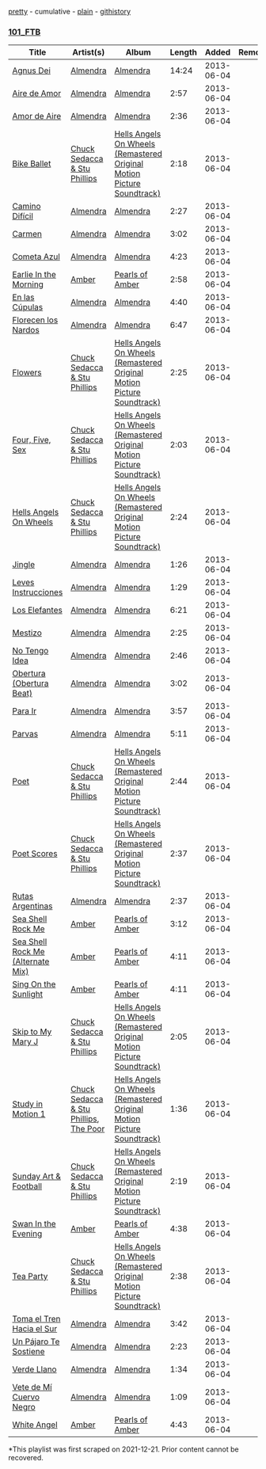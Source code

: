[pretty](/playlists/pretty/6llXb59kkj2STIMBcDobJT.md) - cumulative - [plain](/playlists/plain/6llXb59kkj2STIMBcDobJT) - [githistory](https://github.githistory.xyz/mackorone/spotify-playlist-archive/blob/main/playlists/plain/6llXb59kkj2STIMBcDobJT)

### [101\_FTB](https://open.spotify.com/playlist/5WYa99LvlugkUoL7qWtKRy)

> 

| Title | Artist(s) | Album | Length | Added | Removed |
|---|---|---|---|---|---|
| [Agnus Dei](https://open.spotify.com/track/6gQIbpAmdbVi3Jf3WGSfud) | [Almendra](https://open.spotify.com/artist/7x2a9uyqlWbE9LwcoQWDTo) | [Almendra](https://open.spotify.com/album/1UApSv84QQ57hVZe8mbGWw) | 14:24 | 2013-06-04 |  |
| [Aire de Amor](https://open.spotify.com/track/31pI0w9CyFFsMSKMxaWSs2) | [Almendra](https://open.spotify.com/artist/7x2a9uyqlWbE9LwcoQWDTo) | [Almendra](https://open.spotify.com/album/1UApSv84QQ57hVZe8mbGWw) | 2:57 | 2013-06-04 |  |
| [Amor de Aire](https://open.spotify.com/track/2c9Qmto7CoW21egdkLDdMg) | [Almendra](https://open.spotify.com/artist/7x2a9uyqlWbE9LwcoQWDTo) | [Almendra](https://open.spotify.com/album/1UApSv84QQ57hVZe8mbGWw) | 2:36 | 2013-06-04 |  |
| [Bike Ballet](https://open.spotify.com/track/2uTTyqWP2sd9pg450udy48) | [Chuck Sedacca & Stu Phillips](https://open.spotify.com/artist/2ZM0tum9y0kiE82B2KPscc) | [Hells Angels On Wheels \(Remastered Original Motion Picture Soundtrack\)](https://open.spotify.com/album/5Hwst15tLob0HrSpZXyVF4) | 2:18 | 2013-06-04 |  |
| [Camino Difícil](https://open.spotify.com/track/77n4a7B7vKTr4K1082MHv1) | [Almendra](https://open.spotify.com/artist/7x2a9uyqlWbE9LwcoQWDTo) | [Almendra](https://open.spotify.com/album/1UApSv84QQ57hVZe8mbGWw) | 2:27 | 2013-06-04 |  |
| [Carmen](https://open.spotify.com/track/5gBCBO594M464sxfDZHRNj) | [Almendra](https://open.spotify.com/artist/7x2a9uyqlWbE9LwcoQWDTo) | [Almendra](https://open.spotify.com/album/1UApSv84QQ57hVZe8mbGWw) | 3:02 | 2013-06-04 |  |
| [Cometa Azul](https://open.spotify.com/track/6lemqLAiWEoGeHXtIYil0i) | [Almendra](https://open.spotify.com/artist/7x2a9uyqlWbE9LwcoQWDTo) | [Almendra](https://open.spotify.com/album/1UApSv84QQ57hVZe8mbGWw) | 4:23 | 2013-06-04 |  |
| [Earlie In the Morning](https://open.spotify.com/track/1PjvYn7nHy7ymyggqkcJoh) | [Amber](https://open.spotify.com/artist/1oxXG1SLAThIhH3Xh78MdL) | [Pearls of Amber](https://open.spotify.com/album/57GKErkPXVAFmIvphlzOks) | 2:58 | 2013-06-04 |  |
| [En las Cúpulas](https://open.spotify.com/track/3YpUZfCKQfd67VTs7eeHHS) | [Almendra](https://open.spotify.com/artist/7x2a9uyqlWbE9LwcoQWDTo) | [Almendra](https://open.spotify.com/album/1UApSv84QQ57hVZe8mbGWw) | 4:40 | 2013-06-04 |  |
| [Florecen los Nardos](https://open.spotify.com/track/4wYXdSBzxtauY3rRCj0cbf) | [Almendra](https://open.spotify.com/artist/7x2a9uyqlWbE9LwcoQWDTo) | [Almendra](https://open.spotify.com/album/1UApSv84QQ57hVZe8mbGWw) | 6:47 | 2013-06-04 |  |
| [Flowers](https://open.spotify.com/track/0JsGETkrE3N9bJmNWBUzbL) | [Chuck Sedacca & Stu Phillips](https://open.spotify.com/artist/2ZM0tum9y0kiE82B2KPscc) | [Hells Angels On Wheels \(Remastered Original Motion Picture Soundtrack\)](https://open.spotify.com/album/5Hwst15tLob0HrSpZXyVF4) | 2:25 | 2013-06-04 |  |
| [Four, Five, Sex](https://open.spotify.com/track/0LJXBcmVmXAmbMQf9HdgLw) | [Chuck Sedacca & Stu Phillips](https://open.spotify.com/artist/2ZM0tum9y0kiE82B2KPscc) | [Hells Angels On Wheels \(Remastered Original Motion Picture Soundtrack\)](https://open.spotify.com/album/5Hwst15tLob0HrSpZXyVF4) | 2:03 | 2013-06-04 |  |
| [Hells Angels On Wheels](https://open.spotify.com/track/0smu3DVb9QFNn4Nk4lIr1j) | [Chuck Sedacca & Stu Phillips](https://open.spotify.com/artist/2ZM0tum9y0kiE82B2KPscc) | [Hells Angels On Wheels \(Remastered Original Motion Picture Soundtrack\)](https://open.spotify.com/album/5Hwst15tLob0HrSpZXyVF4) | 2:24 | 2013-06-04 |  |
| [Jingle](https://open.spotify.com/track/2d4mwpZsPwGnvSsTZtVjTZ) | [Almendra](https://open.spotify.com/artist/7x2a9uyqlWbE9LwcoQWDTo) | [Almendra](https://open.spotify.com/album/1UApSv84QQ57hVZe8mbGWw) | 1:26 | 2013-06-04 |  |
| [Leves Instrucciones](https://open.spotify.com/track/6ldt959VADGNeLzfC9lAkH) | [Almendra](https://open.spotify.com/artist/7x2a9uyqlWbE9LwcoQWDTo) | [Almendra](https://open.spotify.com/album/1UApSv84QQ57hVZe8mbGWw) | 1:29 | 2013-06-04 |  |
| [Los Elefantes](https://open.spotify.com/track/0WYrZiFbAEWAeFxYBOI8Fi) | [Almendra](https://open.spotify.com/artist/7x2a9uyqlWbE9LwcoQWDTo) | [Almendra](https://open.spotify.com/album/1UApSv84QQ57hVZe8mbGWw) | 6:21 | 2013-06-04 |  |
| [Mestizo](https://open.spotify.com/track/1ACtZyCAgOWdf7YwwoWxyJ) | [Almendra](https://open.spotify.com/artist/7x2a9uyqlWbE9LwcoQWDTo) | [Almendra](https://open.spotify.com/album/1UApSv84QQ57hVZe8mbGWw) | 2:25 | 2013-06-04 |  |
| [No Tengo Idea](https://open.spotify.com/track/2pBolAgZDRMbiRi0fGPuJ4) | [Almendra](https://open.spotify.com/artist/7x2a9uyqlWbE9LwcoQWDTo) | [Almendra](https://open.spotify.com/album/1UApSv84QQ57hVZe8mbGWw) | 2:46 | 2013-06-04 |  |
| [Obertura \(Obertura Beat\)](https://open.spotify.com/track/1kNoKVbqvR7zz6GstTh8ma) | [Almendra](https://open.spotify.com/artist/7x2a9uyqlWbE9LwcoQWDTo) | [Almendra](https://open.spotify.com/album/1UApSv84QQ57hVZe8mbGWw) | 3:02 | 2013-06-04 |  |
| [Para Ir](https://open.spotify.com/track/02JIOCBjDWdz4Xa2G7uAqy) | [Almendra](https://open.spotify.com/artist/7x2a9uyqlWbE9LwcoQWDTo) | [Almendra](https://open.spotify.com/album/1UApSv84QQ57hVZe8mbGWw) | 3:57 | 2013-06-04 |  |
| [Parvas](https://open.spotify.com/track/7Kv5QKfJB2PgPIr9mAMPQo) | [Almendra](https://open.spotify.com/artist/7x2a9uyqlWbE9LwcoQWDTo) | [Almendra](https://open.spotify.com/album/1UApSv84QQ57hVZe8mbGWw) | 5:11 | 2013-06-04 |  |
| [Poet](https://open.spotify.com/track/6nbPIcfhybh3mWJL9UuXrC) | [Chuck Sedacca & Stu Phillips](https://open.spotify.com/artist/2ZM0tum9y0kiE82B2KPscc) | [Hells Angels On Wheels \(Remastered Original Motion Picture Soundtrack\)](https://open.spotify.com/album/5Hwst15tLob0HrSpZXyVF4) | 2:44 | 2013-06-04 |  |
| [Poet Scores](https://open.spotify.com/track/5ecA58eIRTte13cXVELSpq) | [Chuck Sedacca & Stu Phillips](https://open.spotify.com/artist/2ZM0tum9y0kiE82B2KPscc) | [Hells Angels On Wheels \(Remastered Original Motion Picture Soundtrack\)](https://open.spotify.com/album/5Hwst15tLob0HrSpZXyVF4) | 2:37 | 2013-06-04 |  |
| [Rutas Argentinas](https://open.spotify.com/track/2zN1Ew99XwEdjnSWx0MHGE) | [Almendra](https://open.spotify.com/artist/7x2a9uyqlWbE9LwcoQWDTo) | [Almendra](https://open.spotify.com/album/1UApSv84QQ57hVZe8mbGWw) | 2:37 | 2013-06-04 |  |
| [Sea Shell Rock Me](https://open.spotify.com/track/6hk7yHmAkxdlU50GNryJJ3) | [Amber](https://open.spotify.com/artist/1oxXG1SLAThIhH3Xh78MdL) | [Pearls of Amber](https://open.spotify.com/album/57GKErkPXVAFmIvphlzOks) | 3:12 | 2013-06-04 |  |
| [Sea Shell Rock Me \(Alternate Mix\)](https://open.spotify.com/track/4Ll6lOVIZagu33O86SnAqH) | [Amber](https://open.spotify.com/artist/1oxXG1SLAThIhH3Xh78MdL) | [Pearls of Amber](https://open.spotify.com/album/57GKErkPXVAFmIvphlzOks) | 4:11 | 2013-06-04 |  |
| [Sing On the Sunlight](https://open.spotify.com/track/7sue7RjO6NWKv62by2rOii) | [Amber](https://open.spotify.com/artist/1oxXG1SLAThIhH3Xh78MdL) | [Pearls of Amber](https://open.spotify.com/album/57GKErkPXVAFmIvphlzOks) | 4:11 | 2013-06-04 |  |
| [Skip to My Mary J](https://open.spotify.com/track/37A2rpA8uVkcQQZvgFgIgD) | [Chuck Sedacca & Stu Phillips](https://open.spotify.com/artist/2ZM0tum9y0kiE82B2KPscc) | [Hells Angels On Wheels \(Remastered Original Motion Picture Soundtrack\)](https://open.spotify.com/album/5Hwst15tLob0HrSpZXyVF4) | 2:05 | 2013-06-04 |  |
| [Study in Motion 1](https://open.spotify.com/track/71KeAzWvq3PJpEvSIWsIwq) | [Chuck Sedacca & Stu Phillips](https://open.spotify.com/artist/2ZM0tum9y0kiE82B2KPscc), [The Poor](https://open.spotify.com/artist/2MSN5hJ3hSsb0Ujd62CPIu) | [Hells Angels On Wheels \(Remastered Original Motion Picture Soundtrack\)](https://open.spotify.com/album/5Hwst15tLob0HrSpZXyVF4) | 1:36 | 2013-06-04 |  |
| [Sunday Art & Football](https://open.spotify.com/track/0jrDndf5xaSyZFhA14ZUh9) | [Chuck Sedacca & Stu Phillips](https://open.spotify.com/artist/2ZM0tum9y0kiE82B2KPscc) | [Hells Angels On Wheels \(Remastered Original Motion Picture Soundtrack\)](https://open.spotify.com/album/5Hwst15tLob0HrSpZXyVF4) | 2:19 | 2013-06-04 |  |
| [Swan In the Evening](https://open.spotify.com/track/1SflapYgGRT4rQwjA83N4z) | [Amber](https://open.spotify.com/artist/1oxXG1SLAThIhH3Xh78MdL) | [Pearls of Amber](https://open.spotify.com/album/57GKErkPXVAFmIvphlzOks) | 4:38 | 2013-06-04 |  |
| [Tea Party](https://open.spotify.com/track/0LxiW9th4cWYiCFz1m4W8M) | [Chuck Sedacca & Stu Phillips](https://open.spotify.com/artist/2ZM0tum9y0kiE82B2KPscc) | [Hells Angels On Wheels \(Remastered Original Motion Picture Soundtrack\)](https://open.spotify.com/album/5Hwst15tLob0HrSpZXyVF4) | 2:38 | 2013-06-04 |  |
| [Toma el Tren Hacia el Sur](https://open.spotify.com/track/3cmdvSTR0LXs6JKG3Ycxf6) | [Almendra](https://open.spotify.com/artist/7x2a9uyqlWbE9LwcoQWDTo) | [Almendra](https://open.spotify.com/album/1UApSv84QQ57hVZe8mbGWw) | 3:42 | 2013-06-04 |  |
| [Un Pájaro Te Sostiene](https://open.spotify.com/track/1eVvipkKgrDR2gBcw7HtsL) | [Almendra](https://open.spotify.com/artist/7x2a9uyqlWbE9LwcoQWDTo) | [Almendra](https://open.spotify.com/album/1UApSv84QQ57hVZe8mbGWw) | 2:23 | 2013-06-04 |  |
| [Verde Llano](https://open.spotify.com/track/1kWyaTEjKCG1FmncJHm7L1) | [Almendra](https://open.spotify.com/artist/7x2a9uyqlWbE9LwcoQWDTo) | [Almendra](https://open.spotify.com/album/1UApSv84QQ57hVZe8mbGWw) | 1:34 | 2013-06-04 |  |
| [Vete de Mí Cuervo Negro](https://open.spotify.com/track/01yTSXSghvy98C7I6kvEPJ) | [Almendra](https://open.spotify.com/artist/7x2a9uyqlWbE9LwcoQWDTo) | [Almendra](https://open.spotify.com/album/1UApSv84QQ57hVZe8mbGWw) | 1:09 | 2013-06-04 |  |
| [White Angel](https://open.spotify.com/track/402Z38NeVms9x2aKpNdm65) | [Amber](https://open.spotify.com/artist/1oxXG1SLAThIhH3Xh78MdL) | [Pearls of Amber](https://open.spotify.com/album/57GKErkPXVAFmIvphlzOks) | 4:43 | 2013-06-04 |  |

\*This playlist was first scraped on 2021-12-21. Prior content cannot be recovered.
